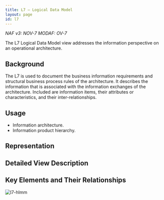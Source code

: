 ```yaml
---
title: L7 – Logical Data Model
layout: page
id: l7
---
```


*NAF v3: NOV-7 MODAF: OV-7*


The L7 Logical Data Model view addresses the information perspective on
an operational architecture.

## Background

The L7 is used to document the business information requirements and
structural business process rules of the architecture. It describes the
information that is associated with the information exchanges of the
architecture. Included are information items, their attributes or
characteristics, and their inter-relationships.

## Usage

* Information architecture.
* Information product hierarchy.

## Representation

## Detailed View Description

## Key Elements and Their Relationships

![l7-hlmm](http://nafdocs.org/wp-content/uploads/2013/06/l7-hlmm.png)




